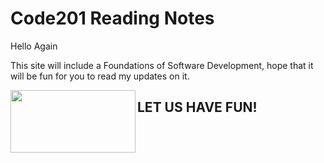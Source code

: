 # Code201 Reading Notes

Hello Again

This site will include a Foundations of Software Development, hope that it will be fun for you to read my updates on it. 

<img align="left" width="200" height="100" src="https://encrypted-tbn0.gstatic.com/images?q=tbn:ANd9GcQ8pEqDpcw8jIGQqDRJE8fqDORuhaD0hXwiPw&usqp=CAU">

## LET US HAVE FUN! 
